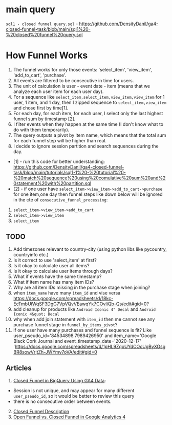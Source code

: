 # main query  
`sql1 - closed funnel query.sql` - https://github.com/DensityDanil/ga4-closed-funnel-task/blob/main/sql1%20-%20closed%20funnel%20query.sql

# How Funnel Works
1. The funnel works for only those events: 'select_item', 'view_item', 'add_to_cart', 'purchase'.
2. All events are filtered to be consecutive in time for users.
3. The unit of calculation is user - event date - item (means that we analyze each user item for each user day).
4. For a sequence like `select_item,select_item,view_item,view_item` for 1 user, 1 item, and 1 day, then I zipped sequence to `select_item,view_item` and chose first by time[1].
5. For each day, for each item, for each user, I select only the last highest funnel sum by timestamp [2].
6. I filter events when they happen at the same time (I don't know what to do with them temporarily).
7. The query outputs a pivot by item name, which means that the total sum for each funnel step will be higher than real.
8. I decide to ignore session partition and search sequences during the day.

* [1] - run this code for better understanding: https://github.com/DensityDanil/ga4-closed-funnel-task/blob/main/tutorials/sql1-1%20-%20tutorial%20-%20match%20sequence%20using%20comulative%20sum%20and%20statement%20with%20partition.sql
* [2] - if one user have `select_item->view_item->add_to_cart->purchase` for one item,one day then funnel steps like down below will be ignored in the cte of `consecutive_funnel_processing`:
1. `select_item->view_item->add_to_cart`
2. `select_item->view_item`
3. `select_item`


## TODO
1. Add timezones relevant to country-city (using python libs like pycountry, countryinfo  etc.)
2. Is it correct to use 'select_item' at first?
3. Is it okay to calculate user all items?
4. Is it okay to calculate user items through days?
5. What if events have the same timestamp?
6. What if item name has many item IDs?
7. Why are all item IDs missing in the purchase stage when joining?
8. when `item_name` have many `item_id` and vise versa https://docs.google.com/spreadsheets/d/18kc-EcTmbUiWqSF3DgG7VpVQvVEawqYk7COvIiQb-Qs/edit#gid=0?
9. add cleanup for products like `Android Iconic 4" Decal` and `Android Iconic 4&quot; Decal`
10. why when add join statement with `item_id` then me cannot see any purchase funnel stage in `funnel_by_items_pivot`?
11. if one user have many purchases and funnel sequence is fit? Like user_pseudo_id='84534898.7989426950' and item_name='Google Black Cork Journal and event_timestamp_date='2020-12-17' 'https://docs.google.com/spreadsheets/d/1pHL9ZqoUYdCOcUgByXOsgBR8sowVrjtZh-JWYmv7oVA/edit#gid=0

## Articles
1. [Closed Funnel in BigQuery Using GA4 Data](https://www.linkedin.com/pulse/creating-ga4-funnels-big-query-qasim-ali-khan/): 
* Session is not unique, and may appear for many different `user_pseudo_id`, so it would be better to review this query
* there is no consecutive order between events.
2. [Closed Funnel Description](https://www.optimizesmart.com/open-and-closed-funnels-in-ga4-with-examples/)
3. [Open Funnel vs. Closed Funnel in Google Analytics 4](https://www.analyticsmania.com/post/open-funnel-vs-closed-funnel-in-google-analytics-4/)
